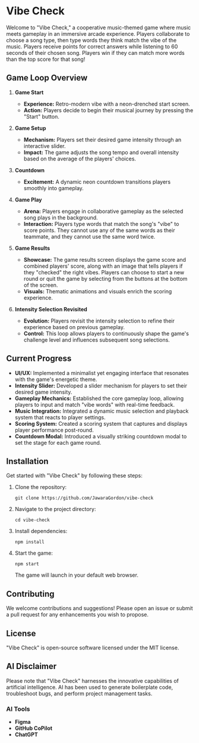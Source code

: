 # Vibe Check

Welcome to "Vibe Check," a cooperative music-themed game where music meets gameplay in an immersive arcade experience. Players collaborate to choose a song type, then type words they think match the vibe of the music. Players receive points for correct answers while listening to 60 seconds of their chosen song. Players win if they can match more words than the top score for that song!

## Game Loop Overview

1. **Game Start**
   - **Experience:** Retro-modern vibe with a neon-drenched start screen.
   - **Action:** Players decide to begin their musical journey by pressing the "Start" button.

2. **Game Setup**
   - **Mechanism:** Players set their desired game intensity through an interactive slider.
   - **Impact:** The game adjusts the song tempo and overall intensity based on the average of the players' choices.

3. **Countdown**
   - **Excitement:** A dynamic neon countdown transitions players smoothly into gameplay.

4. **Game Play**
   - **Arena:** Players engage in collaborative gameplay as the selected song plays in the background.
   - **Interaction:** Players type words that match the song's "vibe" to score points. They cannot use any of the same words as their teammate, and they cannot use the same word twice.

5. **Game Results**
   - **Showcase:** The game results screen displays the game score and combined players' score, along with an image that tells players if they "checked" the right vibes. Players can choose to start a new round or quit the game by selecting from the buttons at the bottom of the screen.
   - **Visuals:** Thematic animations and visuals enrich the scoring experience.

6. **Intensity Selection Revisited**
   - **Evolution:** Players revisit the intensity selection to refine their experience based on previous gameplay.
   - **Control:** This loop allows players to continuously shape the game's challenge level and influences subsequent song selections.

## Current Progress

- **UI/UX:** Implemented a minimalist yet engaging interface that resonates with the game's energetic theme.
- **Intensity Slider:** Developed a slider mechanism for players to set their desired game intensity.
- **Gameplay Mechanics:** Established the core gameplay loop, allowing players to input and match "vibe words" with real-time feedback.
- **Music Integration:** Integrated a dynamic music selection and playback system that reacts to player settings.
- **Scoring System:** Created a scoring system that captures and displays player performance post-round.
- **Countdown Modal:** Introduced a visually striking countdown modal to set the stage for each game round.

## Installation

Get started with "Vibe Check" by following these steps:

1. Clone the repository:
   ```
   git clone https://github.com/JawaraGordon/vibe-check
   ```
2. Navigate to the project directory:
   ```
   cd vibe-check
   ```
3. Install dependencies:
   ```
   npm install
   ```
4. Start the game:
   ```
   npm start
   ```
   The game will launch in your default web browser.

## Contributing

We welcome contributions and suggestions! Please open an issue or submit a pull request for any enhancements you wish to propose.

## License

"Vibe Check" is open-source software licensed under the MIT license.

## AI Disclaimer

Please note that "Vibe Check" harnesses the innovative capabilities of artificial intelligence. AI has been used to generate boilerplate code, troubleshoot bugs, and perform project management tasks. 

### AI Tools 

- **Figma** 
- **GitHub CoPilot** 
- **ChatGPT** 
